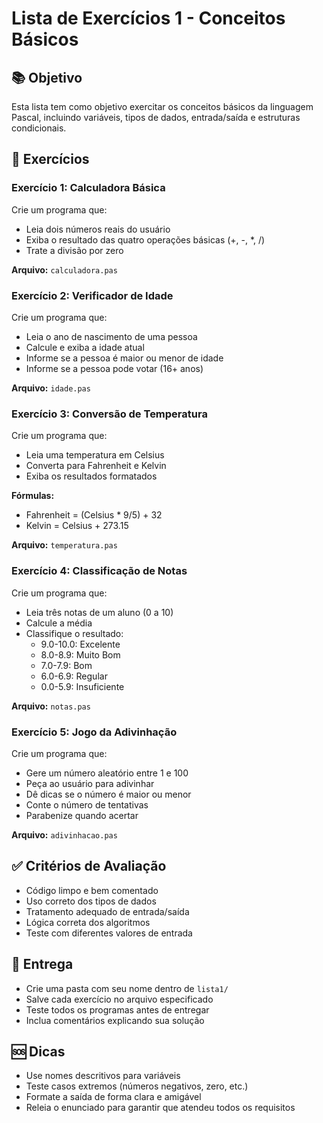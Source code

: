 # Lista de Exercícios 1 - Conceitos Básicos

## 📚 Objetivo
Esta lista tem como objetivo exercitar os conceitos básicos da linguagem Pascal, incluindo variáveis, tipos de dados, entrada/saída e estruturas condicionais.

## 🎯 Exercícios

### Exercício 1: Calculadora Básica
Crie um programa que:
- Leia dois números reais do usuário
- Exiba o resultado das quatro operações básicas (+, -, *, /)
- Trate a divisão por zero

**Arquivo:** `calculadora.pas`

### Exercício 2: Verificador de Idade
Crie um programa que:
- Leia o ano de nascimento de uma pessoa
- Calcule e exiba a idade atual
- Informe se a pessoa é maior ou menor de idade
- Informe se a pessoa pode votar (16+ anos)

**Arquivo:** `idade.pas`

### Exercício 3: Conversão de Temperatura
Crie um programa que:
- Leia uma temperatura em Celsius
- Converta para Fahrenheit e Kelvin
- Exiba os resultados formatados

**Fórmulas:**
- Fahrenheit = (Celsius * 9/5) + 32
- Kelvin = Celsius + 273.15

**Arquivo:** `temperatura.pas`

### Exercício 4: Classificação de Notas
Crie um programa que:
- Leia três notas de um aluno (0 a 10)
- Calcule a média
- Classifique o resultado:
  - 9.0-10.0: Excelente
  - 8.0-8.9: Muito Bom
  - 7.0-7.9: Bom
  - 6.0-6.9: Regular
  - 0.0-5.9: Insuficiente

**Arquivo:** `notas.pas`

### Exercício 5: Jogo da Adivinhação
Crie um programa que:
- Gere um número aleatório entre 1 e 100
- Peça ao usuário para adivinhar
- Dê dicas se o número é maior ou menor
- Conte o número de tentativas
- Parabenize quando acertar

**Arquivo:** `adivinhacao.pas`

## ✅ Critérios de Avaliação
- Código limpo e bem comentado
- Uso correto dos tipos de dados
- Tratamento adequado de entrada/saída
- Lógica correta dos algoritmos
- Teste com diferentes valores de entrada

## 📝 Entrega
- Crie uma pasta com seu nome dentro de `lista1/`
- Salve cada exercício no arquivo especificado
- Teste todos os programas antes de entregar
- Inclua comentários explicando sua solução

## 🆘 Dicas
- Use nomes descritivos para variáveis
- Teste casos extremos (números negativos, zero, etc.)
- Formate a saída de forma clara e amigável
- Releia o enunciado para garantir que atendeu todos os requisitos
